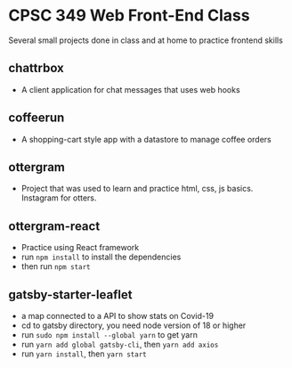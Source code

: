 # CPSC 349 Web Front-End Class
Several small projects done in class and at home to practice frontend skills

## chattrbox
* A client application for chat messages that uses web hooks

## coffeerun
* A shopping-cart style app with a datastore to manage coffee orders

## ottergram
* Project that was used to learn and practice html, css, js basics. Instagram for otters.

## ottergram-react
* Practice using React framework
* run `npm install` to install the dependencies
* then run `npm start`

## gatsby-starter-leaflet
* a map connected to a API to show stats on Covid-19
* cd to gatsby directory, you need node version of 18 or higher
* run `sudo npm install --global yarn` to get yarn
* run `yarn add global gatsby-cli`, then `yarn add axios`
* run `yarn install`, then `yarn start`
